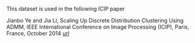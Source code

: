 This dataset is used in the following ICIP paper

Jianbo Ye and Jia Li, Scaling Up Discrete Distribution Clustering Using ADMM, IEEE International Conference on Image Processing (ICIP), Paris, France, October 2014 [url](http://www.personal.psu.edu/jxy198/paper/d2cluster-icip2014.pdf)
